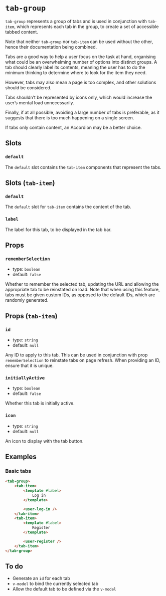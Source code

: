 # `tab-group`

`tab-group` represents a group of tabs and is used in conjunction with `tab-item`, which represents each tab in the group, to create a set of accessible tabbed content.

Note that neither `tab-group` nor `tab-item` can be used without the other, hence their documentation being combined.

Tabs are a good way to help a user focus on the task at hand, organising what could be an overwhelming number of options into distinct groups. A tab should clearly label its contents, meaning the user has to do the minimum thinking to determine where to look for the item they need.

However, tabs may also mean a page is too complex, and other solutions should be considered.

Tabs shouldn’t be represented by icons only, which would increase the user’s mental load unnecessarily.

Finally, if at all possible, avoiding a large number of tabs is preferable, as it suggests that there is too much happening on a single screen.

If tabs only contain content, an Accordion may be a better choice.

## Slots

### `default`

The `default` slot contains the `tab-item` components that represent the tabs.

## Slots (`tab-item`)

### `default`

The `default` slot for `tab-item` contains the content of the tab.

### `label`

The label for this tab, to be displayed in the tab bar.

## Props

### `rememberSelection`

- type: `boolean`
- default: `false`

Whether to remember the selected tab, updating the URL and allowing the appropriate tab to be reinstated on load. Note that when using this feature, tabs must be given custom IDs, as opposed to the default IDs, which are randomly generated.

## Props (`tab-item`)

### `id`

- type: `string`
- default: `null`

Any ID to apply to this tab. This can be used in conjunction with prop `rememberSelection` to reinstate tabs on page refresh. When providing an ID, ensure that it is unique.

### `initiallyActive`

- type: `boolean`
- default: `false`

Whether this tab is initially active.

### `icon`

- type: `string`
- default: `null`

An icon to display with the tab button.

## Examples

### Basic tabs

```html
<tab-group>
	<tab-item>
		<template #label>
			Log in
		</template>

		<user-log-in />
	</tab-item>
	<tab-item>
		<template #label>
			Register
		</template>

		<user-register />
	</tab-item>
</tab-group>
```

## To do

- Generate an `id` for each tab
- `v-model` to bind the currently selected tab
- Allow the default tab to be defined via the `v-model`
